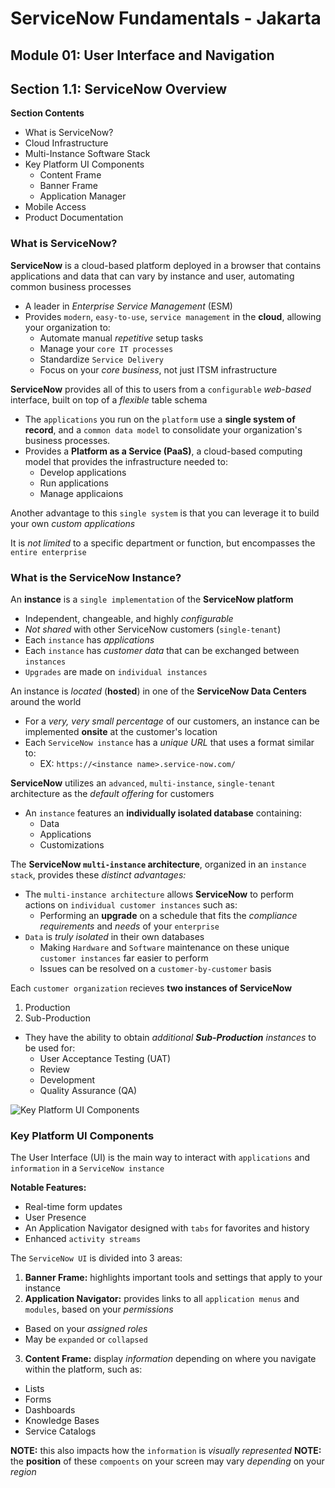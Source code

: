 # ServiceNow Fundamentals - Jakarta
## Module 01: User Interface and Navigation
## Section 1.1: ServiceNow Overview

**Section Contents**
- What is ServiceNow?
- Cloud Infrastructure
- Multi-Instance Software Stack
- Key Platform UI Components
  - Content Frame
  - Banner Frame
  - Application Manager
- Mobile Access
- Product Documentation

### What is ServiceNow?
**ServiceNow** is a cloud-based platform deployed in a browser that contains
applications and data that can vary by instance and user, automating common
business processes

- A leader in _Enterprise Service Management_ (ESM)
- Provides `modern`, `easy-to-use`, `service management` in the **cloud**,
  allowing your organization to:
  - Automate manual _repetitive_ setup tasks
  - Manage your `core IT processes`
  - Standardize `Service Delivery`
  - Focus on your _core business_, not just ITSM infrastructure


**ServiceNow** provides all of this to users from a `configurable` _web-based_
interface, built on top of a _flexible_ table schema
- The `applications` you run on the `platform` use a **single system of record**,
  and a `common data model` to consolidate your organization's business processes.
- Provides a **Platform as a Service (PaaS)**, a cloud-based computing model that
  provides the infrastructure needed to:
  - Develop applications
  - Run applications
  - Manage applicaions


Another advantage to this `single system` is that you can leverage it to build
your own _custom applications_


It is _not limited_ to a specific department or function, but encompasses the
`entire enterprise`



### What is the ServiceNow Instance?
An **instance** is a `single implementation` of the **ServiceNow platform**
- Independent, changeable, and highly _configurable_
- _Not shared_ with other ServiceNow customers (`single-tenant`)
- Each `instance` has _applications_
- Each `instance` has _customer data_ that can be exchanged between `instances`
- `Upgrades` are made on `individual instances`


An instance is _located_ (**hosted**) in one of the **ServiceNow Data Centers**
around the world
- For a _very, very small percentage_ of our customers, an instance can be implemented
  **onsite** at the customer's location
- Each `ServiceNow instance` has a _unique URL_ that uses a format similar to:
  - EX: `https://<instance name>.service-now.com/`


**ServiceNow** utilizes an `advanced`, `multi-instance`, `single-tenant` architecture
as the _default offering_ for customers
- An `instance` features an **individually isolated database** containing:
  - Data
  - Applications
  - Customizations


The **ServiceNow `multi-instance` architecture**, organized in an `instance stack`,
provides these _distinct advantages:_
- The `multi-instance architecture` allows **ServiceNow** to perform actions on
  `individual customer instances` such as:
  - Performing an **upgrade** on a schedule that fits the _compliance requirements_
    and _needs_ of your `enterprise`
- `Data` is _truly isolated_ in their own databases
  - Making `Hardware` and `Software` maintenance on these unique `customer instances`
    far easier to perform
  - Issues can be resolved on a `customer-by-customer` basis


Each `customer organization` recieves **two instances of ServiceNow**
1. Production
2. Sub-Production

- They have the ability to obtain _additional **Sub-Production** instances_ to be
  used for:
  - User Acceptance Testing (UAT)
  - Review
  - Development
  - Quality Assurance (QA)


![Key Platform UI Components](/images/ui-components.png)

### Key Platform UI Components
The User Interface (UI) is the main way to interact with `applications` and
`information` in a `ServiceNow instance`

**Notable Features:**
- Real-time form updates
- User Presence
- An Application Navigator designed with `tabs` for favorites and history
- Enhanced `activity streams`

The `ServiceNow UI` is divided into 3 areas:
1. **Banner Frame:** highlights important tools and settings that apply to your instance
2. **Application Navigator:** provides links to all `application menus` and `modules`,
			    based on your _permissions_
  - Based on your _assigned roles_
  - May be `expanded` or `collapsed`
3. **Content Frame:** display _information_ depending on where you navigate within the
   platform, such as:
  - Lists
  - Forms
  - Dashboards
  - Knowledge Bases
  - Service Catalogs


  **NOTE:** this also impacts how the `information` is _visually represented_
  **NOTE:** the **position** of these `compoents` on your screen may vary _depending_
	  on your _region_
